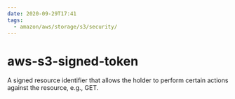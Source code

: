 ```yaml
---
date: 2020-09-29T17:41
tags:
  - amazon/aws/storage/s3/security/
---
```


# aws-s3-signed-token

A signed resource identifier that allows the holder to perform certain actions against the resource, e.g., GET.
